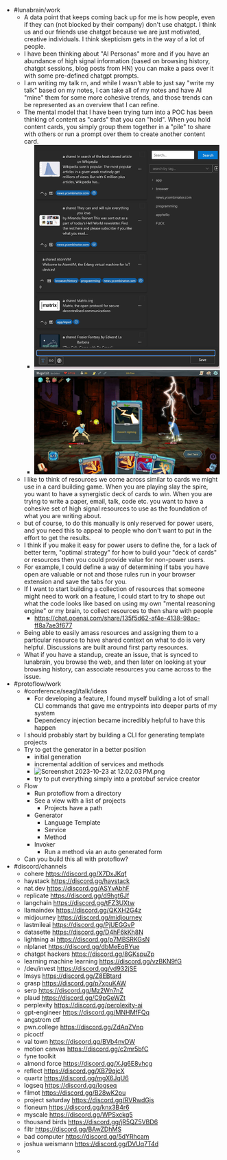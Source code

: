 - #lunabrain/work
	- A data point that keeps coming back up for me is how people, even if they can (not blocked by their company) don't use chatgpt. I think us and our friends use chatgpt because we are just motivated, creative individuals. I think skepticism gets in the way of a lot of people.
	- I have been thinking about "AI Personas" more and if you have an abundance of high signal information (based on browsing history, chatgpt sessions, blog posts from HN) you can make a pass over it with some pre-defined chatgpt prompts.
	- I am writing my talk rn, and while I wasn't able to just say "write my talk" based on my notes, I can take all of my notes and have AI "mine" them for some more cohesive trends, and those trends can be represented as an overview that I can refine.
	- The mental model that I have been trying turn into a POC has been thinking of content as "cards" that you can "hold". When you hold content cards, you simply group them together in a "pile" to share with others or run a prompt over them to create another content card.
		- ![signal-2023-10-23-141839_002.png](../assets/signal-2023-10-23-141839_002_1698096395469_0.png)
		- ![Slay the Spire Review Xbox One.jpeg](../assets/Slay_the_Spire_Review_Xbox_One_1698096400090_0.jpeg)
	- I like to think of resources we come across similar to cards we might use in a card building game. When you are playing slay the spire, you want to have a synergistic deck of cards to win. When you are trying to write a paper, email, talk, code etc. you want to have a cohesive set of high signal resources to use as the foundation of what you are writing about.
	- but of course, to do this manually is only reserved for power users, and you need this to appeal to people who don't want to put in the effort to get the results.
	- I think if you make it easy for power users to define the, for a lack of better term, "optimal strategy" for how to build your "deck of cards" or resources then you could provide value for non-power users.
	- For example, I could define a way of determining if tabs you have open are valuable or not and those rules run in your browser extension and save the tabs for you.
	- If I want to start building a collection of resources that someone might need to work on a feature, I could start to try to shape out what the code looks like based on using my own "mental reasoning engine" or my brain, to collect resources to then share with people
		- https://chat.openai.com/share/135f5d62-af4e-4138-98ac-ff8a7ae3f677
	- Being able to easily amass resources and assigning them to a particular resource to have shared context on what to do is very helpful. Discussions are built around first party resources.
	- What if you have a standup, create an issue, that is synced to lunabrain, you browse the web, and then later on looking at your browsing history, can associate resources you came across to the issue.
- #protoflow/work
	- #conference/seagl/talk/ideas
		- For developing a feature, I found myself building a lot of small CLI commands that gave me entrypoints into deeper parts of my system
		- Dependency injection became incredibly helpful to have this happen
	- I should probably start by building a CLI for generating template projects
	- Try to get the generator in a better position
		- initial generation
		- incremental addition of services and methods
		- ![Screenshot 2023-10-23 at 12.02.03 PM.png](../assets/Screenshot_2023-10-23_at_12.02.03 PM_1698087726843_0.png)
		- try to put everything simply into a protobuf service creator
	- Flow
		- Run protoflow from a directory
		- See a view with a list of projects
			- Projects have a path
		- Generator
			- Language Template
			- Service
			- Method
		- Invoker
			- Run a method via an auto generated form
	- Can you build this all with protoflow?
- #discord/channels
	- cohere https://discord.gg/X7DxJKqf
	- haystack https://discord.gg/haystack
	- nat.dev https://discord.gg/ASYvAbhF
	- replicate https://discord.gg/d9hgt6Jf
	- langchain https://discord.gg/tFZ3UXtw
	- llamaindex https://discord.gg/QKXH2G4z
	- midjourney https://discord.gg/midjourney
	- lastmileai https://discord.gg/PjUEGGvP
	- datasette https://discord.gg/D4hF6kKh8N
	- lightning ai https://discord.gg/p7MBSRKGsN
	- nlplanet https://discord.gg/dbMeEqBYue
	- chatgpt hackers https://discord.gg/8GKspuZp
	- learning machine learning https://discord.gg/vzBKN9fG
	- /dev/invest https://discord.gg/vd932jSE
	- lmsys https://discord.gg/Z8EBtard
	- grasp https://discord.gg/p7xpuKAW
	- serp https://discord.gg/Mz2Wn7nZ
	- plaud https://discord.gg/C9pGeWZt
	- perplexity https://discord.gg/perplexity-ai
	- gpt-engineer https://discord.gg/MNHMfFQq
	- angstrom ctf
	- pwn.college https://discord.gg/ZdAqZVnp
	- picoctf
	- val town https://discord.gg/BVb4nvDW
	- motion canvas https://discord.gg/c2mr5bfC
	- fyne toolkit
	- almond force https://discord.gg/XJg6E8vhcg
	- reflect https://discord.gg/XB79qjcX
	- quartz https://discord.gg/mgX6JqU6
	- logseq https://discord.gg/logseq
	- filmot https://discord.gg/B28wK2pu
	- project saturday https://discord.gg/RVRwdGjs
	- floneum https://discord.gg/knx3B4r6
	- myscale https://discord.gg/WPSxckg5
	- thousand birds https://discord.gg/jR5QZ5VBD6
	- filtr https://discord.gg/BAwZDhMS
	- bad computer https://discord.gg/5dYRhcam
	- joshua weismann https://discord.gg/DVUq7T4d
	-